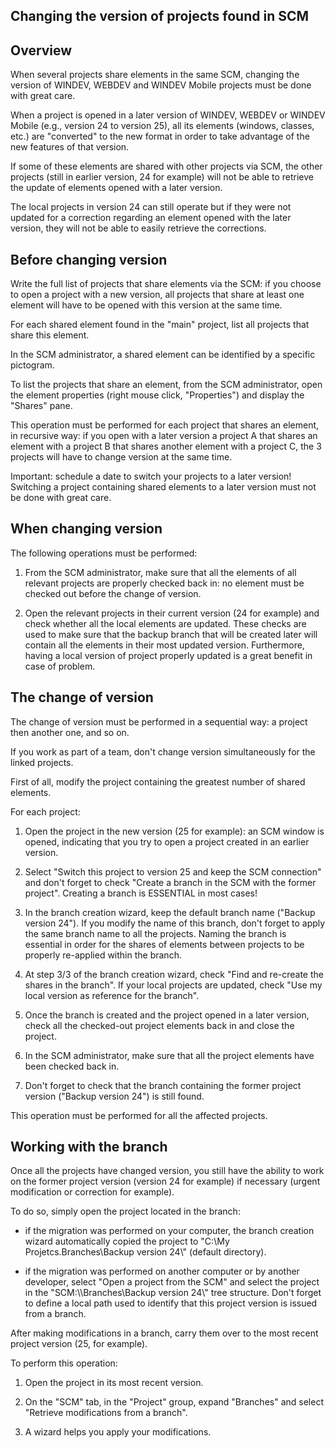 


## Changing the version of projects found in SCM
			



<a name="NOTE1"></a>
<a name="NOTE1_1"></a>


## Overview
<a name="overview_ELTTEXTE000161"></a>
When several projects share elements in the same SCM, changing the version of WINDEV, WEBDEV and
WINDEV Mobile projects must be done with great care.

When a project is opened in a later version of WINDEV, WEBDEV or WINDEV Mobile (e.g., version 24 to version 25), all its elements (windows, classes, etc.) are "converted" to the new format in order to take advantage of the new features of that version.

If some of these elements are shared with other projects via SCM, the other projects (still in earlier version, 24 for example) will not be able to retrieve the update of elements opened with a later version.

The local projects in version 24 can still operate but if they were not updated for a correction regarding an element opened with the later version, they will not be able to easily retrieve the corrections.

<a name="NOTE2"></a>
<a name="NOTE2_1"></a>


## Before changing version
<a name="before_changing_version_ELTTEXTE000185"></a>
Write the full list of projects that share elements via the SCM: if you choose to open a project with a new version, all projects that share at least one element will have to be opened with this version at the same time.

For each shared element found in the "main" project, list all projects that share this element.

In the SCM administrator, a shared element can be identified by a specific pictogram.

To list the projects that share an element, from the SCM administrator, open the element properties (right mouse click, "Properties") and display the "Shares" pane. 

This operation must be performed for each project that shares an element, in recursive way: if you open with a later version a project A that shares an element with a project B that shares another element with a project C, the 3 projects will have to change version at the same time.

Important: schedule a date to switch your projects to a later version! Switching a project containing shared elements to a later version must not be done with great care.

<a name="NOTE3"></a>
<a name="NOTE3_1"></a>


## When changing version
<a name="when_changing_version_ELTTEXTE000209"></a>
The following operations must be performed: 

1. From the SCM administrator, make sure that all the elements of all relevant projects are properly checked back in: no element must be checked out before the change of version.

2. Open the relevant projects in their current version (24 for example) and check whether all the local elements are updated. 
	These checks are used to make sure that the backup branch that will be created later will contain all the elements in their most updated version.
	Furthermore, having a local version of project properly updated is a great benefit in case of problem.




<a name="NOTE4"></a>
<a name="NOTE4_1"></a>


## The change of version
<a name="the_change_version_ELTTEXTE000233"></a>
The change of version must be performed in a sequential way: a project then another one, and so on.

If you work as part of a team, don't change version simultaneously for the linked projects.

First of all, modify the project containing the greatest number of shared elements.

For each project:

1. Open the project in the new version (25 for example): an SCM window is opened, indicating that you try to open a project created in an earlier version.

2. Select "Switch this project to version 25 and keep the SCM connection" and don't forget to check "Create a branch in the SCM with the former project".
	Creating a branch is ESSENTIAL in most cases!

3. In the branch creation wizard, keep the default branch name ("Backup version 24").
	If you modify the name of this branch, don't forget to apply the same branch name to all the projects.
	Naming the branch is essential in order for the shares of elements between projects to be properly re-applied within the branch.

4. At step 3/3 of the branch creation wizard, check "Find and re-create the shares in the branch". 
	If your local projects are updated, check "Use my local version as reference for the branch".

5. Once the branch is created and the project opened in a later version, check all the checked-out project elements back in and close the project. 

6. In the SCM administrator, make sure that all the project elements have been checked back in.

7. Don't forget to check that the branch containing the former project version ("Backup version 24") is still found.


This operation must be performed for all the affected projects.

<a name="NOTE5"></a>
<a name="NOTE5_1"></a>


## Working with the branch
<a name="working_with_the_branch_ELTTEXTE000257"></a>
Once all the projects have changed version, you still have the ability to work on the former project version (version 24 for example) if necessary (urgent modification or correction for example).

To do so, simply open the project located in the branch:

- if the migration was performed on your computer, the branch creation wizard automatically copied the project to "C:\\My Projetcs.Branches\\Backup version 24\\" (default directory).

- if the migration was performed on another computer or by another developer, select "Open a project from the SCM" and select the project in the "SCM:\\\\Branches\\Backup version 24\\" tree structure.
	Don't forget to define a local path used to identify that this project version is issued from a branch.




After making modifications in a branch, carry them over to the most recent project version (25, for example).

To perform this operation:

1. Open the project in its most recent version. 

2. On the "SCM" tab, in the "Project" group, expand "Branches" and select "Retrieve modifications from a branch".

3. A wizard helps you apply your modifications.





